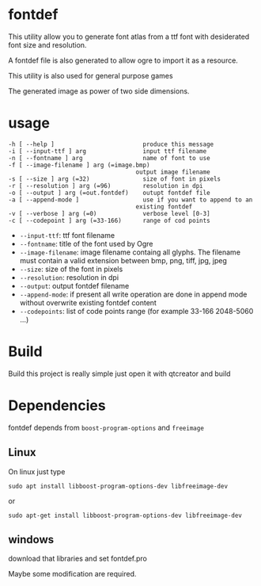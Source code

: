 # fontdef
This utility allow you to generate font atlas from a ttf font with
desiderated font size and resolution. 

A fontdef file is also generated to allow ogre to import it as a resource.

This utility is also used for general purpose games

The generated image as power of two side dimensions.

# usage

    -h [ --help ]                         produce this message
    -i [ --input-ttf ] arg                input ttf filename
    -n [ --fontname ] arg                 name of font to use
    -f [ --image-filename ] arg (=image.bmp)
                                        output image filename
    -s [ --size ] arg (=32)               size of font in pixels
    -r [ --resolution ] arg (=96)         resolution in dpi
    -o [ --output ] arg (=out.fontdef)    outupt fontdef file
    -a [ --append-mode ]                  use if you want to append to an 
                                        existing fontdef
    -v [ --verbose ] arg (=0)             verbose level [0-3]
    -c [ --codepoint ] arg (=33-166)      range of cod points



* `--input-ttf`: ttf font filename
* `--fontname`: title of the font used by Ogre 
* `--image-filename`: image filename containg all glyphs. The filename must contain a valid extension between bmp, png, tiff, jpg, jpeg
* `--size`: size of the font in pixels
* `--resolution`: resolution in dpi
* `--output`: output fontdef filename
* `--append-mode`: if present all write operation are done in append mode without overwrite existing fontdef content
* `--codepoints`: list of code points range (for example 33-166 2048-5060 ...)

# Build
Build this project is really simple just open it with qtcreator and build

# Dependencies 
fontdef depends from `boost-program-options` and `freeimage`

## Linux
On linux just type 

	sudo apt install libboost-program-options-dev libfreeimage-dev

or

	sudo apt-get install libboost-program-options-dev libfreeimage-dev
	
## windows
download that libraries and set fontdef.pro 

Maybe some modification are required. 
